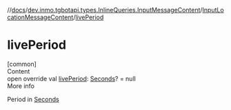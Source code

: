 //[docs](../../../index.md)/[dev.inmo.tgbotapi.types.InlineQueries.InputMessageContent](../index.md)/[InputLocationMessageContent](index.md)/[livePeriod](live-period.md)



# livePeriod  
[common]  
Content  
open override val [livePeriod](live-period.md): [Seconds](../../dev.inmo.tgbotapi.types/index.md#%5Bdev.inmo.tgbotapi.types%2FSeconds%2F%2F%2FPointingToDeclaration%2F%5D%2FClasslikes%2F625018081)? = null  
More info  


Period in [Seconds](../../dev.inmo.tgbotapi.types/index.md#%5Bdev.inmo.tgbotapi.types%2FSeconds%2F%2F%2FPointingToDeclaration%2F%5D%2FClasslikes%2F625018081)

  



